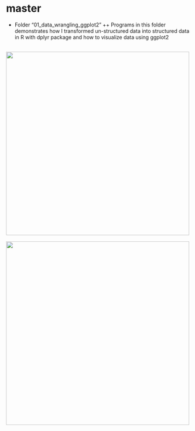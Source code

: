# master
+ Folder “01_data_wrangling_ggplot2”
++ Programs in this folder demonstrates how I transformed un-structured data into structured data in R with dplyr package and how to visualize data using ggplot2
<br>
  <img src="https://github.com/aaronzhuclover/master/blob/master/01_data_wrangling_ggplot2/source_readme/data.PNG" height="500"/>
<br>

<br>
  <img src="https://github.com/aaronzhuclover/master/blob/master/01_data_wrangling_ggplot2/source_readme/Company_pro_cap.PNG" height="500"/>
<br>